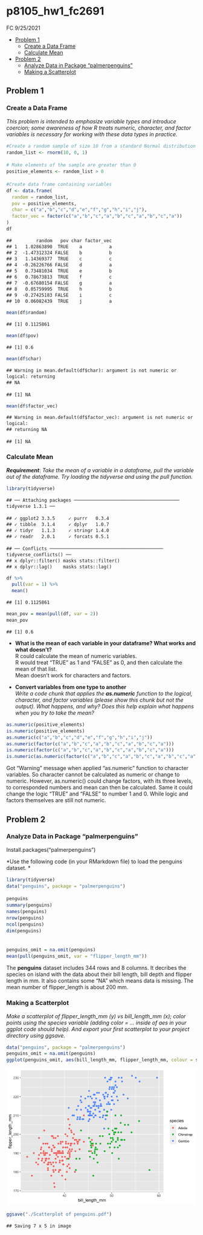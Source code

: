 p8105\_hw1\_fc2691
================
FC
9/25/2021

-   [Problem 1](#problem-1)
    -   [Create a Data Frame](#create-a-data-frame)
    -   [Calculate Mean](#calculate-mean)
-   [Problem 2](#problem-2)
    -   [Analyze Data in Package
        “palmerpenguins”](#analyze-data-in-package-palmerpenguins)
    -   [Making a Scatterplot](#making-a-scatterplot)

## Problem 1

### Create a Data Frame

*This problem is intended to emphasize variable types and introduce
coercion; some awareness of how R treats numeric, character, and factor
variables is necessary for working with these data types in practice.*

``` r
#Create a random sample of size 10 from a standard Normal distribution
random_list <- rnorm(10, 0, 1)  

# Make elements of the sample are greater than 0
positive_elements <- random_list > 0  

#Create data frame containing variables
df <- data.frame(
  random = random_list,
  pov = positive_elements,
  char = c("a","b","c","d","e","f","g","h","i","j"),
  factor_vec = factor(c("a","b","c","a","b","c","a","b","c","a"))
)
df
```

    ##         random   pov char factor_vec
    ## 1   1.02863890  TRUE    a          a
    ## 2  -1.47312324 FALSE    b          b
    ## 3   1.14369377  TRUE    c          c
    ## 4  -0.26226766 FALSE    d          a
    ## 5   0.73481034  TRUE    e          b
    ## 6   0.78673813  TRUE    f          c
    ## 7  -0.67680154 FALSE    g          a
    ## 8   0.05759995  TRUE    h          b
    ## 9  -0.27425183 FALSE    i          c
    ## 10  0.06082439  TRUE    j          a

``` r
mean(df$random)
```

    ## [1] 0.1125861

``` r
mean(df$pov)
```

    ## [1] 0.6

``` r
mean(df$char)
```

    ## Warning in mean.default(df$char): argument is not numeric or logical: returning
    ## NA

    ## [1] NA

``` r
mean(df$factor_vec)
```

    ## Warning in mean.default(df$factor_vec): argument is not numeric or logical:
    ## returning NA

    ## [1] NA

### Calculate Mean

***Requirement***: *Take the mean of a variable in a dataframe, pull the
variable out of the dataframe. Try loading the tidyverse and using the
pull function.*

``` r
library(tidyverse)
```

    ## ── Attaching packages ─────────────────────────────────────── tidyverse 1.3.1 ──

    ## ✓ ggplot2 3.3.5     ✓ purrr   0.3.4
    ## ✓ tibble  3.1.4     ✓ dplyr   1.0.7
    ## ✓ tidyr   1.1.3     ✓ stringr 1.4.0
    ## ✓ readr   2.0.1     ✓ forcats 0.5.1

    ## ── Conflicts ────────────────────────────────────────── tidyverse_conflicts() ──
    ## x dplyr::filter() masks stats::filter()
    ## x dplyr::lag()    masks stats::lag()

``` r
df %>%
  pull(var = 1) %>% 
  mean()
```

    ## [1] 0.1125861

``` r
mean_pov = mean(pull(df, var = 2))
mean_pov
```

    ## [1] 0.6

-   **What is the mean of each variable in your dataframe? What works
    and what doesn’t?**  
    R could calculate the mean of numeric variables.  
    R would treat “TRUE” as 1 and “FALSE” as 0, and then calculate the
    mean of that list.  
    Mean doesn’t work for characters and factors.

-   **Convert variables from one type to another**  
    *Write a code chunk that applies the **as.numeric** function to the
    logical, character, and factor variables (please show this chunk but
    not the output). What happens, and why? Does this help explain what
    happens when you try to take the mean?*

``` r
as.numeric(positive_elements)
is.numeric(positive_elements)
as.numeric(c("a","b","c","d","e","f","g","h","i","j")) 
as.numeric(factor(c("a","b","c","a","b","c","a","b","c","a")))
is.numeric(factor(c("a","b","c","a","b","c","a","b","c","a")))
is.numeric(as.numeric(factor(c("a","b","c","a","b","c","a","b","c","a"))))
```

Got “Warning” message when applied “as.numeric” function to character
variables. So character cannot be calculated as numeric or change to
numeric. However, as.numeric() could change factors, with its three
levels, to corresponded numbers and mean can then be calculated. Same it
could change the logic “TRUE” and “FALSE” to number 1 and 0. While logic
and factors themselves are still not numeric.

## Problem 2

### Analyze Data in Package “palmerpenguins”

Install.packages(“palmerpenguins”)

*Use the following code (in your RMarkdown file) to load the penguins
dataset. *

``` r
library(tidyverse)
data("penguins", package = "palmerpenguins")

penguins
summary(penguins)
names(penguins)
nrow(penguins)
ncol(penguins)
dim(penguins)


penguins_omit = na.omit(penguins)
mean(pull(penguins_omit, var = "flipper_length_mm"))
```

The **penguins** dataset includes 344 rows and 8 columns. It decribes
the species on island with the data about their bill length, bill depth
and flipper length in mm. It also contains some “NA” which means data is
missing. The mean number of flipper\_length is about 200 mm.

### Making a Scatterplot

*Make a scatterplot of flipper\_length\_mm (y) vs bill\_length\_mm (x);
color points using the species variable (adding color = … inside of aes
in your ggplot code should help). And export your first scatterplot to
your project directory using ggsave.*

``` r
data("penguins", package = "palmerpenguins")
penguins_omit = na.omit(penguins)
ggplot(penguins_omit, aes(bill_length_mm, flipper_length_mm, colour = species)) + geom_point()
```

![](p8105_hw1_fc2691_files/figure-gfm/unnamed-chunk-5-1.png)<!-- -->

``` r
ggsave("./Scatterplot of penguins.pdf")
```

    ## Saving 7 x 5 in image
